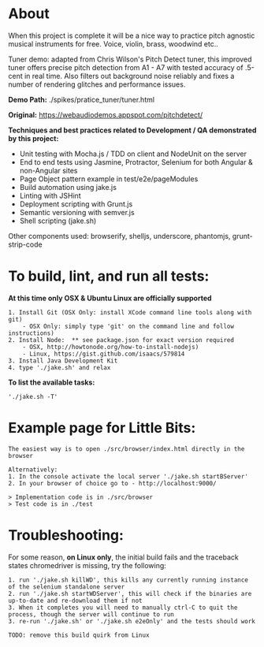 About
=====

When this project is complete it will be a nice way to practice pitch agnostic musical instruments for free.
Voice, violin, brass, woodwind etc.. 

Tuner demo: adapted from Chris Wilson's Pitch Detect tuner, this improved tuner offers precise pitch detection
 from A1 - A7 with tested accuracy of .5-cent in real time. Also filters out background noise reliably and fixes a 
 number of rendering glitches and performance issues.
 
**Demo Path:** ./spikes/pratice_tuner/tuner.html

**Original:** https://webaudiodemos.appspot.com/pitchdetect/



**Techniques and best practices related to Development / QA demonstrated by this project:**

 * Unit testing with Mocha.js / TDD on client and NodeUnit on the server
 * End to end tests using Jasmine, Protractor, Selenium for both Angular & non-Angular sites
 * Page Object pattern example in test/e2e/pageModules
 * Build automation using jake.js
 * Linting with JSHint
 * Deployment scripting with Grunt.js
 * Semantic versioning with semver.js
 * Shell scripting (jake.sh)

Other components used: browserify, shelljs, underscore, phantomjs, grunt-strip-code

To build, lint, and run all tests:
==================================
    
**At this time only OSX & Ubuntu Linux are officially supported**

    1. Install Git (OSX Only: install XCode command line tools along with git)
        - OSX Only: simply type 'git' on the command line and follow instructions)
    2. Install Node:  ** see package.json for exact version required
        - OSX, http://howtonode.org/how-to-install-nodejs)
        - Linux, https://gist.github.com/isaacs/579814
    3. Install Java Development Kit
    4. type './jake.sh' and relax 
    
**To list the available tasks:**
 
    './jake.sh -T'

Example page for Little Bits:
=============================

    The easiest way is to open ./src/browser/index.html directly in the browser

    Alternatively:
    1. In the console activate the local server './jake.sh startBServer'
    2. In your browser of choice go to - http://localhost:9000/

    > Implementation code is in ./src/browser
    > Test code is in ./test

Troubleshooting:
================

For some reason, **on Linux only**, the initial build fails and the traceback states chromedriver is missing, try the following:

    1. run './jake.sh killWD', this kills any currently running instance of the selenium standalone server
    2. run './jake.sh startWDServer', this will check if the binaries are up-to-date and re-download them if not
    3. When it completes you will need to manually ctrl-C to quit the process, though the server will continue to run
    3. re-run './jake.sh' or './jake.sh e2eOnly' and the tests should work
    
    TODO: remove this build quirk from Linux